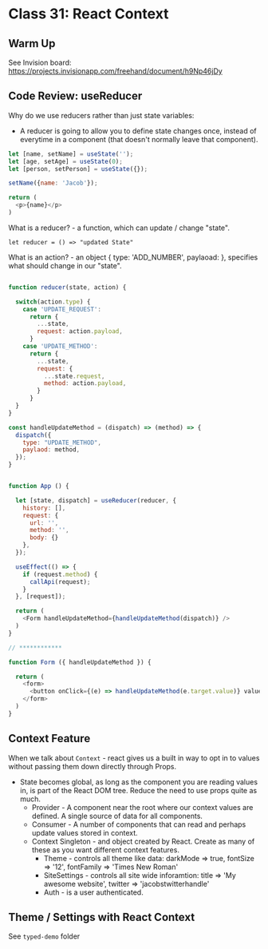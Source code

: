 # Class 31: React Context

## Warm Up

See Invision board: https://projects.invisionapp.com/freehand/document/h9Np46jDy

## Code Review: useReducer

Why do we use reducers rather than just state variables:

* A reducer is going to allow you to define state changes once, instead of everytime in a component (that doesn't normally leave that component).

```javascript
let [name, setName] = useState('');
let [age, setAge] = useState(0);
let [person, setPerson] = useState({});

setName({name: 'Jacob'});

return (
  <p>{name}</p>
)
```

What is a reducer? - a function, which can update / change "state".

`let reducer = () => "updated State"`

What is an action? - an object { type: 'ADD_NUMBER', paylaoad: <data-goes-here> }, specifies what should change in our "state".

```javascript

function reducer(state, action) {

  switch(action.type) {
    case 'UPDATE_REQUEST':
      return {
        ...state,
        request: action.payload,
      }
    case 'UPDATE_METHOD':
      return {
        ...state,
        request: {
          ...state.request,
          method: action.payload,
        }
      }
  }
}

const handleUpdateMethod = (dispatch) => (method) => {
  dispatch({
    type: "UPDATE_METHOD",
    paylaod: method,
  });
}


function App () {

  let [state, dispatch] = useReducer(reducer, {
    history: [],
    request: {
      url: '',
      method: '',
      body: {}
    },
  });

  useEffect(() => {
    if (request.method) {
      callApi(request);
    }
  }, [request]);

  return (
    <Form handleUpdateMethod={handleUpdateMethod(dispatch)} />
  )
}

// ************

function Form ({ handleUpdateMethod }) {

  return (
    <form>
      <button onClick={(e) => handleUpdateMethod(e.target.value)} value="GET">GET</button>
    </form>
  )
}

```

## Context Feature

When we talk about `Context` - react gives us a built in way to opt in to values without passing them down directly through Props.

* State becomes global, as long as the component you are reading values in, is part of the React DOM tree.  Reduce the need to use props quite as much.
  * Provider - A component near the root where our context values are defined.  A single source of data for all components.
  * Consumer - A number of components that can read and perhaps update values stored in context.
  * Context Singleton - and object created by React.   Create as many of these as you want different context features.
    * Theme - controls all theme like data: darkMode => true, fontSize => '12', fontFamily => 'Times New Roman'
    * SiteSettings - controls all site wide inforamtion: title => 'My awesome website', twitter => 'jacobstwitterhandle'
    * Auth - is a user authenticated.

## Theme / Settings with React Context

See `typed-demo` folder
